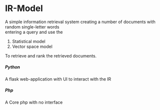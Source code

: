 # IR-Model
A simple information retrieval system creating a number of documents with random single-letter words <br>
entering a query and use the 
<ol>
<li>Statistical model</li>
<li>Vector space model</li>
</ol> To retrieve and rank the retrieved documents.<br>
<h5>Python</h5>
<p>
A flask web-application with UI to interact with the IR
</p>


<h5>Php</h5>
<p>
A Core php with no interface 
</p>
